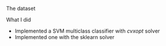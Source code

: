 The dataset

What I did

- Implemented a SVM multiclass classifier with _cvxopt_ solver
- Implemented one with the sklearn solver
